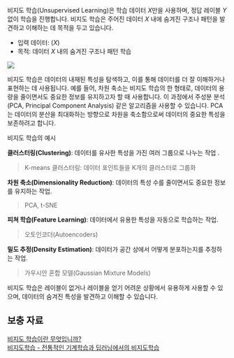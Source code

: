 비지도 학습(Unsupervised Learning)은 학습 데이터 $X$만을 사용하며, 정답 레이블 $Y$없이 학습을 진행합니다. 비지도 학습은 주어진 데이터 $X$ 내에 숨겨진 구조나 패턴을 발견하고 이해하는 데 목적을 두고 있습니다.

* 입력 데이터: $(X)$
* 목적: 데이터 $X$ 내의 숨겨진 구조나 패턴 학습

![](https://wikidocs.net/images/page/228783/unsupervised.png)

비지도 학습은 데이터의 내재된 특성을 탐색하고, 이를 통해 데이터를 더 잘 이해하거나 표현하는 데 사용됩니다. 예를 들어, 차원 축소는 비지도 학습의 한 형태로, 데이터의 용량을 줄이면서도 중요한 정보를 유지하고자 할 때 사용합니다. 이 과정에서 주성분 분석(PCA, Principal Component Analysis) 같은 알고리즘을 사용할 수 있습니다. PCA는 데이터의 분산을 최대화하는 방향으로 차원을 축소함으로써 데이터의 중요한 특성을 보존하려고 합니다.

비지도 학습의 예시

**클러스터링(Clustering)**: 데이터를 유사한 특성을 가진 여러 그룹으로 나누는 작업 .
> K-means 클러스터링: 데이터 포인트들을 K개의 클러스터로 그룹화

**차원 축소(Dimensionality Reduction)**: 데이터의 특성 수를 줄이면서도 중요한 정보를 유지하는 작업. 
> PCA, t-SNE

**피쳐 학습(Feature Learning)**: 데이터에서 유용한 특성을 자동으로 학습하는 작업.
> 오토인코더(Autoencoders)

**밀도 추정(Density Estimation)**: 데이터가 공간 상에서 어떻게 분포하는지를 추정하는 작업.
> 가우시안 혼합 모델(Gaussian Mixture Models)

비지도 학습은 레이블이 없거나 레이블을 얻기 어려운 상황에서 유용하게 사용할 수 있으며, 데이터의 숨겨진 특성을 발견하고 이해할 수 있습니다.

## 보충 자료

[비지도 학습이란 무엇입니까?](https://www.tibco.com/ko/reference-center/what-is-unsupervised-learning)<br>
[비지도학습 - 전통적인 기계학습과 딥러닝에서의 비지도학습](https://velog.io/@8068joshua/%EB%B9%84%EC%A7%80%EB%8F%84%ED%95%99%EC%8A%B5-%EC%A0%84%ED%86%B5%EC%A0%81%EC%9D%B8-%EA%B8%B0%EA%B3%84%ED%95%99%EC%8A%B5%EA%B3%BC-%EB%94%A5%EB%9F%AC%EB%8B%9D%EC%97%90%EC%84%9C%EC%9D%98-%EB%B9%84%EC%A7%80%EB%8F%84%ED%95%99%EC%8A%B5)